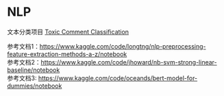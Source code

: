 # NLP
文本分类项目 [Toxic Comment Classification](https://www.kaggle.com/competitions/jigsaw-toxic-comment-classification-challenge)

参考文档1：https://www.kaggle.com/code/longtng/nlp-preprocessing-feature-extraction-methods-a-z/notebook  
参考文档2：https://www.kaggle.com/code/jhoward/nb-svm-strong-linear-baseline/notebook  
参考文档3: https://www.kaggle.com/code/oceands/bert-model-for-dummies/notebook